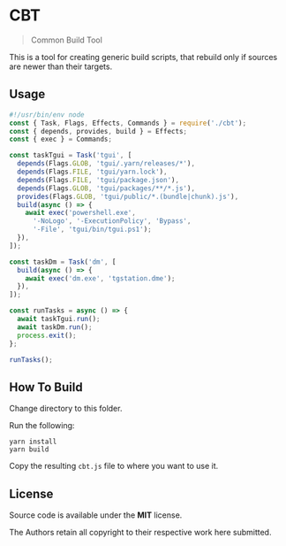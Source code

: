# CBT

> Common Build Tool

This is a tool for creating generic build scripts, that rebuild only
if sources are newer than their targets.

## Usage

```js
#!/usr/bin/env node
const { Task, Flags, Effects, Commands } = require('./cbt');
const { depends, provides, build } = Effects;
const { exec } = Commands;

const taskTgui = Task('tgui', [
  depends(Flags.GLOB, 'tgui/.yarn/releases/*'),
  depends(Flags.FILE, 'tgui/yarn.lock'),
  depends(Flags.FILE, 'tgui/package.json'),
  depends(Flags.GLOB, 'tgui/packages/**/*.js'),
  provides(Flags.GLOB, 'tgui/public/*.(bundle|chunk).js'),
  build(async () => {
    await exec('powershell.exe',
      '-NoLogo', '-ExecutionPolicy', 'Bypass',
      '-File', 'tgui/bin/tgui.ps1');
  }),
]);

const taskDm = Task('dm', [
  build(async () => {
    await exec('dm.exe', 'tgstation.dme');
  }),
]);

const runTasks = async () => {
  await taskTgui.run();
  await taskDm.run();
  process.exit();
};

runTasks();
```

## How To Build

Change directory to this folder.

Run the following:

```
yarn install
yarn build
```

Copy the resulting `cbt.js` file to where you want to use it.

## License

Source code is available under the **MIT** license.

The Authors retain all copyright to their respective work here submitted.
